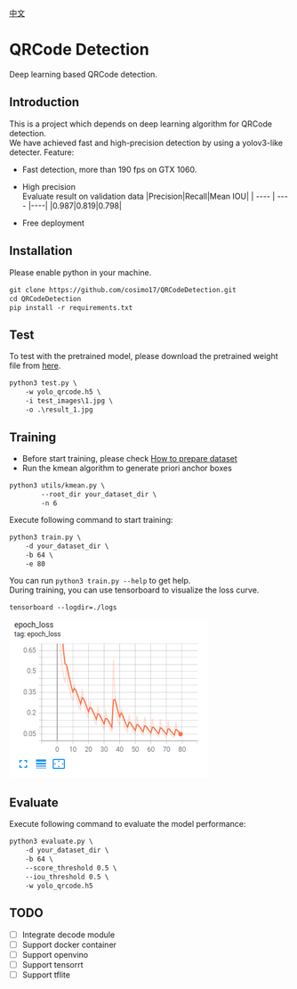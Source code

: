 [中文](README_zh.md)
# QRCode Detection
Deep learning based QRCode detection.

## Introduction
This is a project which depends on deep learning algorithm for QRCode detection.  
We have achieved fast and high-precision detection by using a yolov3-like detecter.
Feature:
+ Fast detection, more than 190 fps on GTX 1060.
+ High precision  
  Evaluate result on validation data 
  |Precision|Recall|Mean IOU|
  |  ----  | ----  |----|
  |0.987|0.819|0.798|  
  
+ Free deployment

## Installation
Please enable python in your machine.
```shell
git clone https://github.com/cosimo17/QRCodeDetection.git
cd QRCodeDetection
pip install -r requirements.txt

```
## Test
To test with the pretrained model, please download the pretrained weight file from [here](https://drive.google.com/file/d/1lqlQySkYehgkVJjZtRnYAICla7qSnxeG/view?usp=sharing).
```shell
python3 test.py \
	-w yolo_qrcode.h5 \
	-i test_images\1.jpg \
	-o .\result_1.jpg
```

## Training
* Before start training, please check [How to prepare dataset](data_generator/README.md)
* Run the kmean algorithm to generate priori anchor boxes
```shell
python3 utils/kmean.py \
		--root_dir your_dataset_dir \
		-n 6
```

Execute following command to start training:
```shell
python3 train.py \
	-d your_dataset_dir \
	-b 64 \
	-e 80
```
You can run ```python3 train.py --help``` to get help.  
During training, you can use tensorboard to visualize the loss curve.
```shell
tensorboard --logdir=./logs
```
![loss](assets/loss_curve.png)  

## Evaluate
Execute following command to evaluate the model performance:
```shell
python3 evaluate.py \
	-d your_dataset_dir \
	-b 64 \
	--score_threshold 0.5 \
	--iou_threshold 0.5 \
	-w yolo_qrcode.h5
```

## TODO
- [ ] Integrate decode module  
- [ ] Support docker container  
- [ ] Support openvino  
- [ ] Support tensorrt  
- [ ] Support tflite
